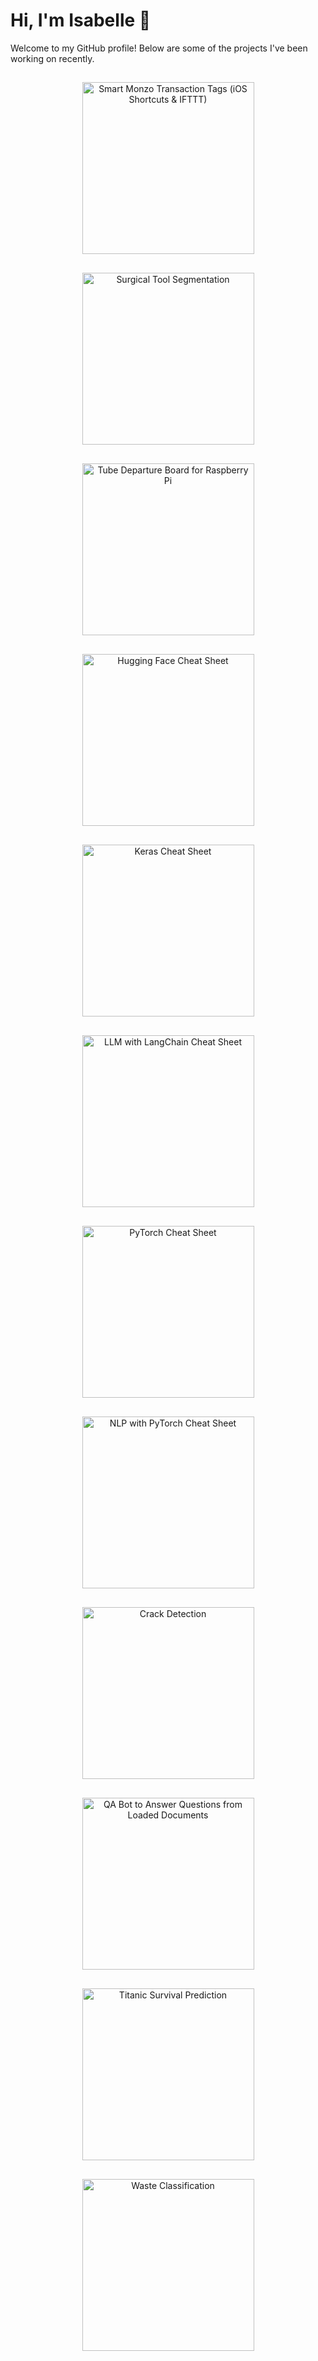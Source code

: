 # Hi, I'm Isabelle 👋

Welcome to my GitHub profile! Below are some of the projects I've been working on recently.

<!-- Start of Project Grid -->
<p align="center">

<a href="https://github.com/isi22/Monzo-Apple-Shortcut" target="_blank">
    <picture>
        <source media="(prefers-color-scheme: dark)" srcset="portfolio_cards/smartmonzotransactiontagsiosshortcutsifttt-dark.png#gh-dark-mode-only">
        <source media="(prefers-color-scheme: light)" srcset="portfolio_cards/smartmonzotransactiontagsiosshortcutsifttt-light.png#gh-light-mode-only">
        <img src="portfolio_cards/smartmonzotransactiontagsiosshortcutsifttt-light.png#gh-light-mode-only" alt=" Smart Monzo Transaction Tags (iOS Shortcuts & IFTTT)" width="275" style="margin: 15px;">
    </picture>
</a>
<a href="https://github.com/isi22/Surgical-Segmentation-Challenge" target="_blank">
    <picture>
        <source media="(prefers-color-scheme: dark)" srcset="portfolio_cards/surgicaltoolsegmentation-dark.png#gh-dark-mode-only">
        <source media="(prefers-color-scheme: light)" srcset="portfolio_cards/surgicaltoolsegmentation-light.png#gh-light-mode-only">
        <img src="portfolio_cards/surgicaltoolsegmentation-light.png#gh-light-mode-only" alt="Surgical Tool Segmentation" width="275" style="margin: 15px;">
    </picture>
</a>
<a href="https://github.com/isi22/Tube-Departure-Board" target="_blank">
    <picture>
        <source media="(prefers-color-scheme: dark)" srcset="portfolio_cards/tubedepartureboardforraspberrypi-dark.png#gh-dark-mode-only">
        <source media="(prefers-color-scheme: light)" srcset="portfolio_cards/tubedepartureboardforraspberrypi-light.png#gh-light-mode-only">
        <img src="portfolio_cards/tubedepartureboardforraspberrypi-light.png#gh-light-mode-only" alt=" Tube Departure Board for Raspberry Pi" width="275" style="margin: 15px;">
    </picture>
</a>
<a href="https://nbviewer.org/github/isi22/Cheat_Sheets/blob/main/CS_HuggingFace.ipynb" target="_blank">
    <picture>
        <source media="(prefers-color-scheme: dark)" srcset="portfolio_cards/huggingfacecheatsheet-dark.png#gh-dark-mode-only">
        <source media="(prefers-color-scheme: light)" srcset="portfolio_cards/huggingfacecheatsheet-light.png#gh-light-mode-only">
        <img src="portfolio_cards/huggingfacecheatsheet-light.png#gh-light-mode-only" alt="Hugging Face Cheat Sheet" width="275" style="margin: 15px;">
    </picture>
</a>
<a href="https://nbviewer.org/github/isi22/Cheat_Sheets/blob/main/CS_Keras.ipynb" target="_blank">
    <picture>
        <source media="(prefers-color-scheme: dark)" srcset="portfolio_cards/kerascheatsheet-dark.png#gh-dark-mode-only">
        <source media="(prefers-color-scheme: light)" srcset="portfolio_cards/kerascheatsheet-light.png#gh-light-mode-only">
        <img src="portfolio_cards/kerascheatsheet-light.png#gh-light-mode-only" alt="Keras Cheat Sheet" width="275" style="margin: 15px;">
    </picture>
</a>
<a href="https://nbviewer.org/github/isi22/Cheat_Sheets/blob/main/CS_LangChain.ipynb" target="_blank">
    <picture>
        <source media="(prefers-color-scheme: dark)" srcset="portfolio_cards/llmwithlangchaincheatsheet-dark.png#gh-dark-mode-only">
        <source media="(prefers-color-scheme: light)" srcset="portfolio_cards/llmwithlangchaincheatsheet-light.png#gh-light-mode-only">
        <img src="portfolio_cards/llmwithlangchaincheatsheet-light.png#gh-light-mode-only" alt="LLM with LangChain Cheat Sheet" width="275" style="margin: 15px;">
    </picture>
</a>
<a href="https://nbviewer.org/github/isi22/Cheat_Sheets/blob/main/CS_PyTorch.ipynb" target="_blank">
    <picture>
        <source media="(prefers-color-scheme: dark)" srcset="portfolio_cards/pytorchcheatsheet-dark.png#gh-dark-mode-only">
        <source media="(prefers-color-scheme: light)" srcset="portfolio_cards/pytorchcheatsheet-light.png#gh-light-mode-only">
        <img src="portfolio_cards/pytorchcheatsheet-light.png#gh-light-mode-only" alt="PyTorch Cheat Sheet" width="275" style="margin: 15px;">
    </picture>
</a>
<a href="https://nbviewer.org/github/isi22/Cheat_Sheets/blob/main/CS_PyTorch_NLP.ipynb" target="_blank">
    <picture>
        <source media="(prefers-color-scheme: dark)" srcset="portfolio_cards/nlpwithpytorchcheatsheet-dark.png#gh-dark-mode-only">
        <source media="(prefers-color-scheme: light)" srcset="portfolio_cards/nlpwithpytorchcheatsheet-light.png#gh-light-mode-only">
        <img src="portfolio_cards/nlpwithpytorchcheatsheet-light.png#gh-light-mode-only" alt="NLP with PyTorch Cheat Sheet" width="275" style="margin: 15px;">
    </picture>
</a>
<a href="https://nbviewer.org/github/isi22/IBM_AI_Engineering_Professional_Certificate/blob/main/Crack_Detection.ipynb" target="_blank">
    <picture>
        <source media="(prefers-color-scheme: dark)" srcset="portfolio_cards/crackdetection-dark.png#gh-dark-mode-only">
        <source media="(prefers-color-scheme: light)" srcset="portfolio_cards/crackdetection-light.png#gh-light-mode-only">
        <img src="portfolio_cards/crackdetection-light.png#gh-light-mode-only" alt="Crack Detection" width="275" style="margin: 15px;">
    </picture>
</a>
<a href="https://nbviewer.org/github/isi22/IBM_AI_Engineering_Professional_Certificate/blob/main/LangChain_QA_Bot.ipynb" target="_blank">
    <picture>
        <source media="(prefers-color-scheme: dark)" srcset="portfolio_cards/qabottoanswerquestionsfromloadeddocuments-dark.png#gh-dark-mode-only">
        <source media="(prefers-color-scheme: light)" srcset="portfolio_cards/qabottoanswerquestionsfromloadeddocuments-light.png#gh-light-mode-only">
        <img src="portfolio_cards/qabottoanswerquestionsfromloadeddocuments-light.png#gh-light-mode-only" alt="QA Bot to Answer Questions from Loaded Documents" width="275" style="margin: 15px;">
    </picture>
</a>
<a href="https://nbviewer.org/github/isi22/IBM_AI_Engineering_Professional_Certificate/blob/main/Titanic_Survival_Prediction.ipynb" target="_blank">
    <picture>
        <source media="(prefers-color-scheme: dark)" srcset="portfolio_cards/titanicsurvivalprediction-dark.png#gh-dark-mode-only">
        <source media="(prefers-color-scheme: light)" srcset="portfolio_cards/titanicsurvivalprediction-light.png#gh-light-mode-only">
        <img src="portfolio_cards/titanicsurvivalprediction-light.png#gh-light-mode-only" alt="Titanic Survival Prediction" width="275" style="margin: 15px;">
    </picture>
</a>
<a href="https://nbviewer.org/github/isi22/IBM_AI_Engineering_Professional_Certificate/blob/main/Waste_Classification.ipynb" target="_blank">
    <picture>
        <source media="(prefers-color-scheme: dark)" srcset="portfolio_cards/wasteclassification-dark.png#gh-dark-mode-only">
        <source media="(prefers-color-scheme: light)" srcset="portfolio_cards/wasteclassification-light.png#gh-light-mode-only">
        <img src="portfolio_cards/wasteclassification-light.png#gh-light-mode-only" alt="Waste Classification" width="275" style="margin: 15px;">
    </picture>
</a>
</p>
<!-- End of Project Grid -->
